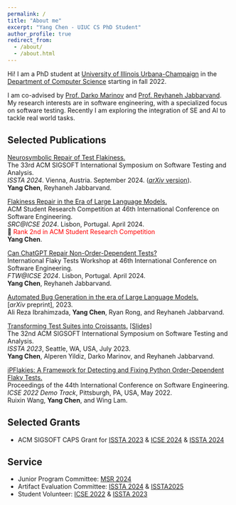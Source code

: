 ```yaml
---
permalink: /
title: "About me"
excerpt: "Yang Chen - UIUC CS PhD Student"
author_profile: true
redirect_from: 
  - /about/
  - /about.html
---
```

Hi! I am a PhD student at [University of Illinois Urbana-Champaign](https://illinois.edu) in the [Department of Computer Science](https://cs.illinois.edu) starting in fall 2022.

I am co-advised by [Prof. Darko Marinov](https://mir.cs.illinois.edu/marinov/) and [Prof. Reyhaneh Jabbarvand](https://reyhaneh.cs.illinois.edu). My research interests are in software engineering, with a specialized focus on software testing. Recently I am exploring the integration of SE and AI to tackle real world tasks.

Selected Publications
-----
[Neurosymbolic Repair of Test Flakiness.](../files/ChenETAL24FlakyDcotor.pdf)  
The 33rd ACM SIGSOFT International Symposium on Software Testing and Analysis.  
*ISSTA 2024*. Vienna, Austria. September 2024.  ([*arXiv* version](https://arxiv.org/pdf/2404.09398)).  
**Yang Chen**, Reyhaneh Jabbarvand. 

[Flakiness Repair in the Era of Large Language Models.](https://conf.researchr.org/details/icse-2024/icse-2024-SRC/6/Flakiness-Repair-in-the-Era-of-Large-Language-Models)  
ACM Student Research Competition at 46th International Conference on Software Engineering.  
*SRC@ICSE 2024*. Lisbon, Portugal. April 2024.  
🏅 <span style="color:red;">Rank 2nd in ACM Student Research Competition</span>  
**Yang Chen**.

[Can ChatGPT Repair Non-Order-Dependent Tests?](https://conf.researchr.org/details/icse-2024/ftw-2024-papers/7/Can-ChatGPT-Repair-Non-Order-Dependent-Tests-)  
International Flaky Tests Workshop at 46th International Conference on Software Engineering.  
*FTW@ICSE 2024*. Lisbon, Portugal. April 2024.  
**Yang Chen**, Reyhaneh Jabbarvand.

[Automated Bug Generation in the era of Large Language Models.](https://arxiv.org/abs/2310.02407)  
[*arXiv* preprint], 2023.  
Ali Reza Ibrahimzada, **Yang Chen**, Ryan Rong, and Reyhaneh Jabbarvand.

[Transforming Test Suites into Croissants.](../files/ChenETAL23Croissants.pdf) [[Slides]](https://docs.google.com/presentation/d/1WajUy3HU1A82Y7-vI4TbEV4b8m-hWhztqLwQ37nOunU/edit?usp=sharing)     
The 32nd ACM SIGSOFT International Symposium on Software Testing and Analysis.  
*ISSTA 2023*, Seattle, WA, USA, July 2023.    
**Yang Chen**, Alperen Yildiz, Darko Marinov, and Reyhaneh Jabbarvand.  

[iPFlakies: A Framework for Detecting and Fixing Python Order-Dependent Flaky Tests.](../files/WangETAL22iPFlakies.pdf)  
Proceedings of the 44th International Conference on Software Engineering.  
*ICSE 2022 Demo Track*, Pittsburgh, PA, USA, May 2022.  
Ruixin Wang, **Yang Chen**, and Wing Lam.

<!-- Talks
-----
- Transforming Test Suites into Croissants. ISSTA'23 (Seattle, WA, USA, July 2023). -->

Selected Grants
----
- ACM SIGSOFT CAPS Grant for [ISSTA 2023](https://conf.researchr.org/home/issta-2023) & [ICSE 2024](https://conf.researchr.org/home/icse-2024) & [ISSTA 2024](https://2024.issta.org)

Service
-----
- Junior Program Committee: [MSR 2024](https://2024.msrconf.org) 
- Artifact Evaluation Committee: [ISSTA 2024](https://conf.researchr.org/home/issta-2024) & [ISSTA2025](https://conf.researchr.org/home/issta-2025)
- Student Volunteer: [ICSE 2022](https://conf.researchr.org/home/icse-2022) & [ISSTA 2023](https://conf.researchr.org/home/issta-2023) 